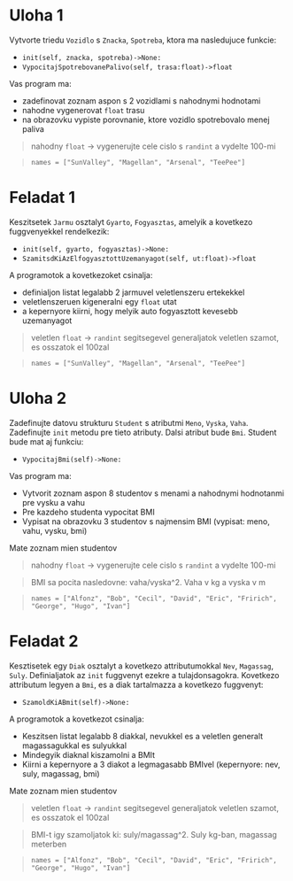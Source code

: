 # Uloha 1
Vytvorte triedu `Vozidlo` s `Znacka`, `Spotreba`, ktora ma nasledujuce funkcie:
- `init(self, znacka, spotreba)->None:`
- `VypocitajSpotrebovanePalivo(self, trasa:float)->float`

Vas program ma:
- zadefinovat zoznam aspon s 2 vozidlami s nahodnymi hodnotami
- nahodne vygenerovat `float` trasu
- na obrazovku vypiste porovnanie, ktore vozidlo spotrebovalo menej paliva 

> nahodny `float` -> vygenerujte cele cislo s `randint` a vydelte 100-mi

> `names = ["SunValley", "Magellan", "Arsenal", "TeePee"]`

# Feladat 1
Keszitsetek `Jarmu` osztalyt `Gyarto`, `Fogyasztas`, amelyik a kovetkezo fuggvenyekkel rendelkezik:
- `init(self, gyarto, fogyasztas)->None:`
- `SzamitsdKiAzElfogyasztottUzemanyagot(self, ut:float)->float`

A programotok a kovetkezoket csinalja:
- definialjon listat legalabb 2 jarmuvel veletlenszeru ertekekkel
- veletlenszeruen kigeneralni egy `float` utat
- a kepernyore kiirni, hogy melyik auto fogyasztott kevesebb uzemanyagot

> veletlen `float` -> `randint` segitsegevel generaljatok veletlen szamot, es osszatok el 100zal

> `names = ["SunValley", "Magellan", "Arsenal", "TeePee"]`

# Uloha 2
Zadefinujte datovu strukturu `Student` s atributmi `Meno`, `Vyska`, `Vaha`. Zadefinujte `init` metodu pre tieto atributy. Dalsi atribut bude `Bmi`. Student bude mat aj funkciu:
- `VypocitajBmi(self)->None:`

Vas program ma:
- Vytvorit zoznam aspon 8 studentov s menami a nahodnymi hodnotanmi pre vysku a vahu
- Pre kazdeho studenta vypocitat BMI
- Vypisat na obrazovku 3 studentov s najmensim BMI (vypisat: meno, vahu, vysku, bmi)

Mate zoznam mien studentov

> nahodny `float` -> vygenerujte cele cislo s `randint` a vydelte 100-mi

> BMI sa pocita nasledovne: vaha/vyska^2. Vaha v kg a vyska v m

> `names = ["Alfonz", "Bob", "Cecil", "David", "Eric", "Fririch", "George", "Hugo", "Ivan"]`

# Feladat 2
Kesztisetek egy `Diak` osztalyt a kovetkezo attributumokkal `Nev`, `Magassag`, `Suly`. Definialjatok az `init` fuggvenyt ezekre a tulajdonsagokra. Kovetkezo attributum legyen a `Bmi`, es a diak tartalmazza a kovetkezo fuggvenyt:
- `SzamoldKiABmit(self)->None:`

A programotok a kovetkezot csinalja:
- Keszitsen listat legalabb 8 diakkal, nevukkel es a veletlen generalt magassagukkal es sulyukkal
- Mindegyik diaknal kiszamolni a BMIt
- Kiirni a kepernyore a 3 diakot a legmagasabb BMIvel (kepernyore: nev, suly, magassag, bmi)

Mate zoznam mien studentov

> veletlen `float` -> `randint` segitsegevel generaljatok veletlen szamot, es osszatok el 100zal

> BMI-t igy szamoljatok ki: suly/magassag^2. Suly kg-ban, magassag meterben

> `names = ["Alfonz", "Bob", "Cecil", "David", "Eric", "Fririch", "George", "Hugo", "Ivan"]`
